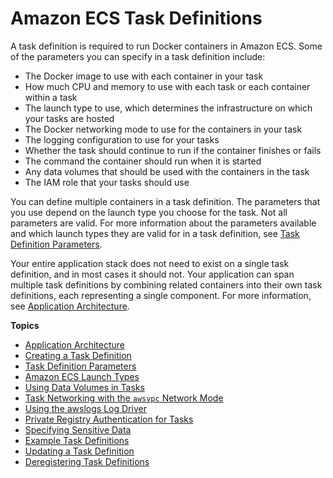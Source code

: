 # Amazon ECS Task Definitions<a name="task_definitions"></a>

A task definition is required to run Docker containers in Amazon ECS\. Some of the parameters you can specify in a task definition include:
+ The Docker image to use with each container in your task
+ How much CPU and memory to use with each task or each container within a task
+ The launch type to use, which determines the infrastructure on which your tasks are hosted
+ The Docker networking mode to use for the containers in your task
+ The logging configuration to use for your tasks
+ Whether the task should continue to run if the container finishes or fails
+ The command the container should run when it is started
+ Any data volumes that should be used with the containers in the task
+ The IAM role that your tasks should use

You can define multiple containers in a task definition\. The parameters that you use depend on the launch type you choose for the task\. Not all parameters are valid\. For more information about the parameters available and which launch types they are valid for in a task definition, see [Task Definition Parameters](task_definition_parameters.md)\.

Your entire application stack does not need to exist on a single task definition, and in most cases it should not\. Your application can span multiple task definitions by combining related containers into their own task definitions, each representing a single component\. For more information, see [Application Architecture](application_architecture.md)\.

**Topics**
+ [Application Architecture](application_architecture.md)
+ [Creating a Task Definition](create-task-definition.md)
+ [Task Definition Parameters](task_definition_parameters.md)
+ [Amazon ECS Launch Types](launch_types.md)
+ [Using Data Volumes in Tasks](using_data_volumes.md)
+ [Task Networking with the `awsvpc` Network Mode](task-networking.md)
+ [Using the awslogs Log Driver](using_awslogs.md)
+ [Private Registry Authentication for Tasks](private-auth.md)
+ [Specifying Sensitive Data](specifying-sensitive-data.md)
+ [Example Task Definitions](example_task_definitions.md)
+ [Updating a Task Definition](update-task-definition.md)
+ [Deregistering Task Definitions](deregister-task-definition.md)